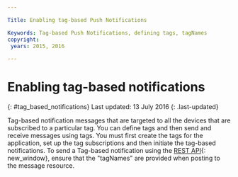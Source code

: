 ```yaml
---

Title: Enabling tag-based Push Notifications

Keywords: Tag-based Push Notifications, defining tags, tagNames
copyright:
 years: 2015, 2016

---
```


# Enabling tag-based notifications
{: #tag_based_notifications}
Last updated: 13 July 2016
{: .last-updated}

Tag-based notification messages that are targeted to all the devices that are subscribed to a particular tag. You can define tags and then send and receive messages using tags. You must first create the tags for the application, set up the tag subscriptions and then initiate the tag-based notifications. To send a Tag-based notification using the [REST API](https://mobile.{DomainName}/imfpushrestapidocs/){: new_window}, ensure that the "tagNames" are provided when posting to the message resource.
